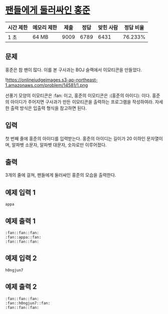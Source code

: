 # [팬들에게 둘러싸인 홍준](https://www.acmicpc.net/problem/14581)

| 시간 제한 | 메모리 제한 | 제출 | 정답 | 맞힌 사람 | 정답 비율 |
| --- | --- | --- | --- | --- | --- |
| 1 초 | 64 MB | 9009 | 6789 | 6431 | 76.233% |

## 문제

홍준은 참 팬이 많다. 이를 본 구사과는 BOJ 슬랙에서 이모티콘을 만들었다.

!https://onlinejudgeimages.s3-ap-northeast-1.amazonaws.com/problem/14581/1.png

선풍기 모양의 이모티콘은 :fan: 이고, 홍준의 이모티콘은 :(홍준의 아이디): 이다. 홍준의 아이디가 주어지면 구사과가 만든 이모티콘을 출력하는 프로그램을 작성하여라. 자세한 출력 방식은 입출력 형식을 참고하면 된다.

## 입력

첫 번째 줄에 홍준의 아이디를 입력받는다. 홍준의 아이디는 길이가 20 이하인 문자열이며, 알파벳 소문자, 알파벳 대문자, 숫자로만 이루어졌다.

## 출력

3개의 줄에 걸쳐, 팬들에게 둘러싸인 홍준의 모습을 출력한다.

## 예제 입력 1

```
appa

```

## 예제 출력 1

```
:fan::fan::fan:
:fan::appa::fan:
:fan::fan::fan:

```

## 예제 입력 2

```
h0ngjun7

```

## 예제 출력 2

```
:fan::fan::fan:
:fan::h0ngjun7::fan:
:fan::fan::fan:
```
